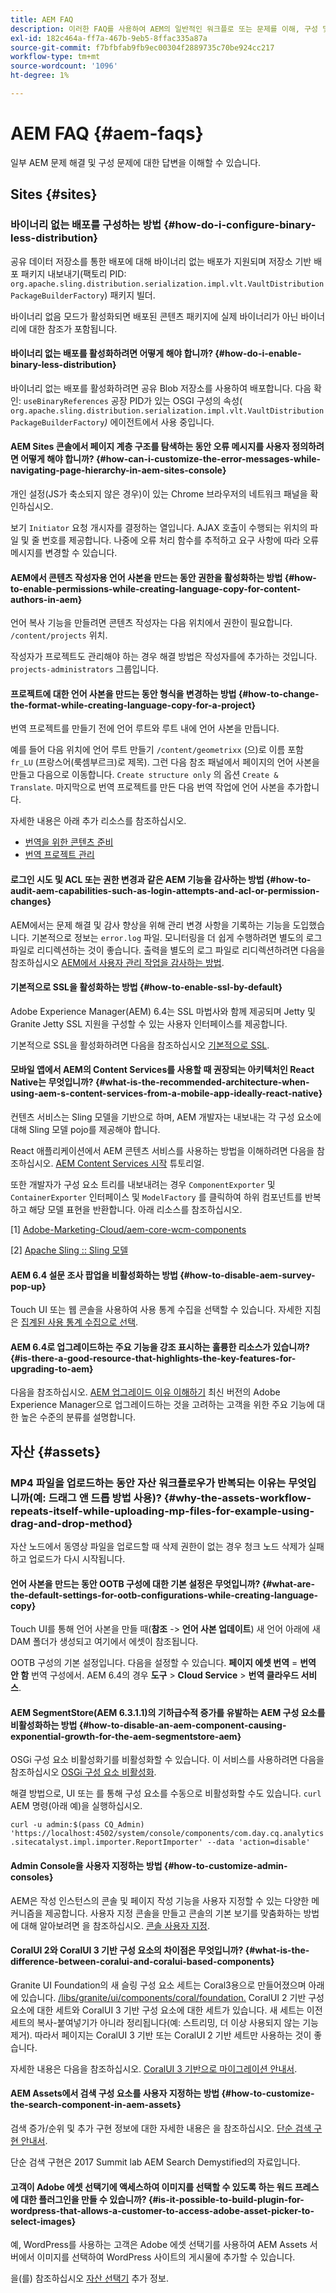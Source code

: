 ```yaml
---
title: AEM FAQ
description: 이러한 FAQ를 사용하여 AEM의 일반적인 워크플로 또는 문제를 이해, 구성 및 해결할 수 있습니다.
exl-id: 182c464a-ff7a-467b-9eb5-8ffac335a87a
source-git-commit: f7bfbfab9fb9ec00304f2889735c70be924cc217
workflow-type: tm+mt
source-wordcount: '1096'
ht-degree: 1%

---
```


# AEM FAQ {#aem-faqs}

일부 AEM 문제 해결 및 구성 문제에 대한 답변을 이해할 수 있습니다.

## Sites {#sites}

### 바이너리 없는 배포를 구성하는 방법 {#how-do-i-configure-binary-less-distribution}

공유 데이터 저장소를 통한 배포에 대해 바이너리 없는 배포가 지원되며 저장소 기반 배포 패키지 내보내기(팩토리 PID: `org.apache.sling.distribution.serialization.impl.vlt.VaultDistributionPackageBuilderFactory`) 패키지 빌더.

바이너리 없음 모드가 활성화되면 배포된 콘텐츠 패키지에 실제 바이너리가 아닌 바이너리에 대한 참조가 포함됩니다.

#### 바이너리 없는 배포를 활성화하려면 어떻게 해야 합니까? {#how-do-i-enable-binary-less-distribution}

바이너리 없는 배포를 활성화하려면 공유 Blob 저장소를 사용하여 배포합니다.
다음 확인: `useBinaryReferences` 공장 PID가 있는 OSGI 구성의 속성( `org.apache.sling.distribution.serialization.impl.vlt.VaultDistributionPackageBuilderFactory`*)* 에이전트에서 사용 중입니다.

#### AEM Sites 콘솔에서 페이지 계층 구조를 탐색하는 동안 오류 메시지를 사용자 정의하려면 어떻게 해야 합니까? {#how-can-i-customize-the-error-messages-while-navigating-page-hierarchy-in-aem-sites-console}

개인 설정(JS가 축소되지 않은 경우)이 있는 Chrome 브라우저의 네트워크 패널을 확인하십시오.

보기 `Initiator` 요청 개시자를 결정하는 열입니다. AJAX 호출이 수행되는 위치의 파일 및 줄 번호를 제공합니다. 나중에 오류 처리 함수를 추적하고 요구 사항에 따라 오류 메시지를 변경할 수 있습니다.

#### AEM에서 콘텐츠 작성자용 언어 사본을 만드는 동안 권한을 활성화하는 방법 {#how-to-enable-permissions-while-creating-language-copy-for-content-authors-in-aem}

언어 복사 기능을 만들려면 콘텐츠 작성자는 다음 위치에서 권한이 필요합니다. `/content/projects` 위치.

작성자가 프로젝트도 관리해야 하는 경우 해결 방법은 작성자를에 추가하는 것입니다. `projects-administrators` 그룹입니다.

#### 프로젝트에 대한 언어 사본을 만드는 동안 형식을 변경하는 방법 {#how-to-change-the-format-while-creating-language-copy-for-a-project}

번역 프로젝트를 만들기 전에 언어 루트와 루트 내에 언어 사본을 만듭니다.

예를 들어 다음 위치에 언어 루트 만들기 `/content/geometrixx` (으)로 이름 포함 `fr_LU` (프랑스어(룩셈부르크)로 제목). 그런 다음 참조 패널에서 페이지의 언어 사본을 만들고 다음으로 이동합니다. `Create structure only` 의 옵션 `Create & Translate`. 마지막으로 번역 프로젝트를 만든 다음 번역 작업에 언어 사본을 추가합니다.

자세한 내용은 아래 추가 리소스를 참조하십시오.

* [번역을 위한 콘텐츠 준비](/help/sites-administering/tc-prep.md)
* [번역 프로젝트 관리](/help/sites-administering/tc-manage.md)

#### 로그인 시도 및 ACL 또는 권한 변경과 같은 AEM 기능을 감사하는 방법 {#how-to-audit-aem-capabilities-such-as-login-attempts-and-acl-or-permission-changes}

AEM에서는 문제 해결 및 감사 향상을 위해 관리 변경 사항을 기록하는 기능을 도입했습니다. 기본적으로 정보는 `error.log` 파일. 모니터링을 더 쉽게 수행하려면 별도의 로그 파일로 리디렉션하는 것이 좋습니다.
출력을 별도의 로그 파일로 리디렉션하려면 다음을 참조하십시오 [AEM에서 사용자 관리 작업을 감사하는 방법](/help/sites-administering/audit-user-management-operations.md).

#### 기본적으로 SSL을 활성화하는 방법 {#how-to-enable-ssl-by-default}

Adobe Experience Manager(AEM) 6.4는 SSL 마법사와 함께 제공되며 Jetty 및 Granite Jetty SSL 지원을 구성할 수 있는 사용자 인터페이스를 제공합니다.

기본적으로 SSL을 활성화하려면 다음을 참조하십시오 [기본적으로 SSL](/help/sites-administering/ssl-by-default.md).

#### 모바일 앱에서 AEM의 Content Services를 사용할 때 권장되는 아키텍처인 React Native는 무엇입니까? {#what-is-the-recommended-architecture-when-using-aem-s-content-services-from-a-mobile-app-ideally-react-native}

컨텐츠 서비스는 Sling 모델을 기반으로 하며, AEM 개발자는 내보내는 각 구성 요소에 대해 Sling 모델 pojo를 제공해야 합니다.

React 애플리케이션에서 AEM 콘텐츠 서비스를 사용하는 방법을 이해하려면 다음을 참조하십시오. [AEM Content Services 시작](https://helpx.adobe.com/kr/experience-manager/kt/sites/using/content-services-tutorial-use.html) 튜토리얼.

또한 개발자가 구성 요소 트리를 내보내려는 경우 `ComponentExporter` 및 `ContainerExporter` 인터페이스 및 `ModelFactory` 를 클릭하여 하위 컴포넌트를 반복하고 해당 모델 표현을 반환합니다. 아래 리소스를 참조하십시오.

[1] [Adobe-Marketing-Cloud/aem-core-wcm-components](https://github.com/Adobe-Marketing-Cloud/aem-core-wcm-components/blob/master/bundles/core/src/main/java/com/adobe/cq/wcm/core/components/internal/models/v1/PageImpl.java#L245)

[2] [Apache Sling :: Sling 모델](https://sling.apache.org/documentation/bundles/models.html)

#### AEM 6.4 설문 조사 팝업을 비활성화하는 방법 {#how-to-disable-aem-survey-pop-up}

Touch UI 또는 웹 콘솔을 사용하여 사용 통계 수집을 선택할 수 있습니다. 자세한 지침은 [집계된 사용 통계 수집으로 선택](/help/sites-deploying/opt-in-aggregated-usage-statistics.md).

#### AEM 6.4로 업그레이드하는 주요 기능을 강조 표시하는 훌륭한 리소스가 있습니까? {#is-there-a-good-resource-that-highlights-the-key-features-for-upgrading-to-aem}

다음을 참조하십시오. [AEM 업그레이드 이유 이해하기](https://helpx.adobe.com/experience-manager/kt/platform-repository/using/upgrade-aem-article-understand.html) 최신 버전의 Adobe Experience Manager으로 업그레이드하는 것을 고려하는 고객을 위한 주요 기능에 대한 높은 수준의 분류를 설명합니다.

## 자산 {#assets}

### MP4 파일을 업로드하는 동안 자산 워크플로우가 반복되는 이유는 무엇입니까(예: 드래그 앤 드롭 방법 사용)? {#why-the-assets-workflow-repeats-itself-while-uploading-mp-files-for-example-using-drag-and-drop-method}

자산 노드에서 동영상 파일을 업로드할 때 삭제 권한이 없는 경우 청크 노드 삭제가 실패하고 업로드가 다시 시작됩니다.

#### 언어 사본을 만드는 동안 OOTB 구성에 대한 기본 설정은 무엇입니까? {#what-are-the-default-settings-for-ootb-configurations-while-creating-language-copy}

Touch UI를 통해 언어 사본을 만들 때(**참조** -> **언어 사본 업데이트**) 새 언어 아래에 새 DAM 폴더가 생성되고 여기에서 에셋이 참조됩니다.

OOTB 구성의 기본 설정입니다. 다음을 설정할 수 있습니다. **페이지 에셋 번역** = **번역 안 함** 번역 구성에서.
AEM 6.4의 경우 **도구** > **Cloud Service** > **번역 클라우드 서비스**.

#### AEM SegmentStore(AEM 6.3.1.1)의 기하급수적 증가를 유발하는 AEM 구성 요소를 비활성화하는 방법 {#how-to-disable-an-aem-component-causing-exponential-growth-for-the-aem-segmentstore-aem}

OSGi 구성 요소 비활성화기를 비활성화할 수 있습니다. 이 서비스를 사용하려면 다음을 참조하십시오 [OSGi 구성 요소 비활성화](https://adobe-consulting-services.github.io/acs-aem-commons/features/osgi-disablers/component-disabler/index.html).

해결 방법으로, UI 또는 를 통해 구성 요소를 수동으로 비활성화할 수도 있습니다. `curl` AEM 명령(아래 예)을 실행하십시오.

`curl -u admin:$(pass CQ_Admin) 'https://localhost:4502/system/console/components/com.day.cq.analytics.sitecatalyst.impl.importer.ReportImporter' --data 'action=disable'`

#### Admin Console을 사용자 지정하는 방법 {#how-to-customize-admin-consoles}

AEM은 작성 인스턴스의 콘솔 및 페이지 작성 기능을 사용자 지정할 수 있는 다양한 메커니즘을 제공합니다. 사용자 지정 콘솔을 만들고 콘솔의 기본 보기를 맞춤화하는 방법에 대해 알아보려면 을 참조하십시오. [콘솔 사용자 지정](/help/sites-developing/customizing-consoles-touch.md).

#### CoralUI 2와 CoralUI 3 기반 구성 요소의 차이점은 무엇입니까? {#what-is-the-difference-between-coralui-and-coralui-based-components}

Granite UI Foundation의 새 슬링 구성 요소 세트는 Coral3용으로 만들어졌으며 아래에 있습니다. [/libs/granite/ui/components/coral/foundation.](https://helpx.adobe.com/experience-manager/6-5/sites/developing/using/reference-materials/granite-ui/api/jcr_root/libs/granite/ui/components/coral/foundation/server.html) CoralUI 2 기반 구성 요소에 대한 세트와 CoralUI 3 기반 구성 요소에 대한 세트가 있습니다. 새 세트는 이전 세트의 복사-붙여넣기가 아니라 정리됩니다(예: 스트리밍, 더 이상 사용되지 않는 기능 제거). 따라서 페이지는 CoralUI 3 기반 또는 CoralUI 2 기반 세트만 사용하는 것이 좋습니다.

자세한 내용은 다음을 참조하십시오. [CoralUI 3 기반으로 마이그레이션 안내서](https://helpx.adobe.com/experience-manager/6-5/sites/developing/using/reference-materials/granite-ui/api/jcr_root/libs/granite/ui/components/legacy/coral2/migration.html).

#### AEM Assets에서 검색 구성 요소를 사용자 지정하는 방법 {#how-to-customize-the-search-component-in-aem-assets}

검색 증가/순위 및 추가 구현 정보에 대한 자세한 내용은 을 참조하십시오. [단순 검색 구현 안내서](https://helpx.adobe.com/experience-manager/kt/sites/using/search-tutorial-develop.html).

단순 검색 구현은 2017 Summit lab AEM Search Demystified의 자료입니다.

#### 고객이 Adobe 에셋 선택기에 액세스하여 이미지를 선택할 수 있도록 하는 워드 프레스에 대한 플러그인을 만들 수 있습니까? {#is-it-possible-to-build-plugin-for-wordpress-that-allows-a-customer-to-access-adobe-asset-picker-to-select-images}

예, WordPress를 사용하는 고객은 Adobe 에셋 선택기를 사용하여 AEM Assets 서버에서 이미지를 선택하여 WordPress 사이트의 게시물에 추가할 수 있습니다.

을(를) 참조하십시오 [자산 선택기](../assets/search-assets.md#assetpicker) 추가 정보.
